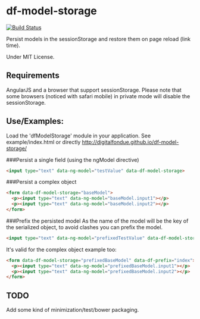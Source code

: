 df-model-storage
================

[![Build Status](https://travis-ci.org/digitalfondue/df-model-storage.png?branch=master)](https://travis-ci.org/digitalfondue/df-model-storage)

Persist models in the sessionStorage and restore them on page reload (link time).

Under MIT License.

## Requirements
AngularJS and a browser that support sessionStorage. 
Please note that some browsers (noticed with safari mobile) in private mode will disable the sessionStorage.


## Use/Examples:

Load the 'dfModelStorage' module in your application. See example/index.html or directly http://digitalfondue.github.io/df-model-storage/


###Persist a single field (using the ngModel directive)

```html
<input type="text" data-ng-model="testValue" data-df-model-storage>
```

###Persist a complex object

```html
<form data-df-model-storage="baseModel">
  <p><input type="text" data-ng-model="baseModel.input1"></p>
  <p><input type="text" data-ng-model="baseModel.input2"></p>
</form>
```


###Prefix the persisted model
As the name of the model will be the key of the serialized object, to avoid clashes you can prefix the model.

```html
<input type="text" data-ng-model="prefixedTestValue" data-df-model-storage data-df-prefix="index">
```

It's valid for the complex object example too:

```html
<form data-df-model-storage="prefixedBaseModel" data-df-prefix="index">
  <p><input type="text" data-ng-model="prefixedBaseModel.input1"></p>
  <p><input type="text" data-ng-model="prefixedBaseModel.input2"></p>
</form>
```

## TODO

Add some kind of minimization/test/bower packaging.
